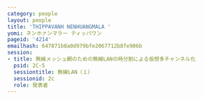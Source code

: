 ```yaml
---
category: people
layout: people
title: 'THIPPAVANH NENHUANGMALA '
yomi: ネンホァンマラー ティッパワン
pageid: '4214'
emailhash: 647871b8a0d979bfe2067712b8fe906b
session:
- title: 無線メッシュ網のための無線LANの時分割による仮想多チャンネル化
  psid: 2C-5
  sessiontitle: 無線LAN（１）
  sessionid: 2c
  role: 発表者
---
```

